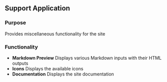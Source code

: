 ## Support Application

### Purpose

Provides miscellaneous functionality for the site

### Functionality

* **Markdown Preview** Displays various Markdown inputs with their HTML outputs
* **Icons** Displays the available icons
* **Documentation** Displays the site documentation
